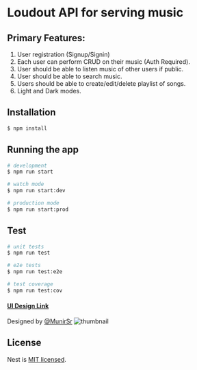 # Loudout API for serving music

## Primary Features:
1. User registration (Signup/Signin)
2. Each user can perform CRUD on their music (Auth Required).
3. User should be able to listen music of other users if public.
4. User should be able to search music.
5. Users should be able to create/edit/delete playlist of songs.
6. Light and Dark modes.

## Installation

```bash
$ npm install
```

## Running the app

```bash
# development
$ npm run start

# watch mode
$ npm run start:dev

# production mode
$ npm run start:prod
```

## Test

```bash
# unit tests
$ npm run test

# e2e tests
$ npm run test:e2e

# test coverage
$ npm run test:cov
```


#### [UI Design Link](https://www.figma.com/community/file/1141802549430883100)
Designed by [@MunirSr](https://www.figma.com/@MunirSr)
![thumbnail](https://user-images.githubusercontent.com/91867702/189591629-6b8dd1e1-c6ed-4de8-bcca-598dd6078ed0.jpg)


## License

Nest is [MIT licensed](LICENSE).

